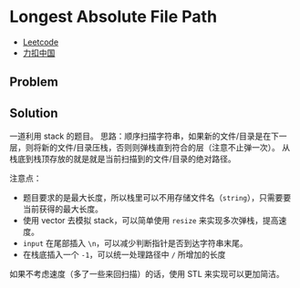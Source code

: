 # Longest Absolute File Path

- [Leetcode](https://leetcode.com/problems/longest-absolute-file-path)
- [力扣中国](https://leetcode.cn/problems/longest-absolute-file-path)

## Problem

[](desc.md ':include')

## Solution

一道利用 stack 的题目。
思路：顺序扫描字符串，如果新的文件/目录是在下一层，则将新的文件/目录压栈，否则则弹栈直到符合的层（注意不止弹一次）。
从栈底到栈顶存放的就是就是当前扫描到的文件/目录的绝对路径。

[](solution.cpp ':include :type=code cpp')

注意点：

- 题目要求的是最大长度，所以栈里可以不用存储文件名（`string`），只需要要当前获得的最大长度。
- 使用 vector 去模拟 stack，可以简单使用 `resize` 来实现多次弹栈，提高速度。
- `input` 在尾部插入 `\n`，可以减少判断指针是否到达字符串末尾。
- 在栈底插入一个 `-1`，可以统一处理路径中 `/` 所增加的长度

如果不考虑速度（多了一些来回扫描）的话，使用 STL 来实现可以更加简洁。

[](stl.cpp ':include :type=code cpp')
